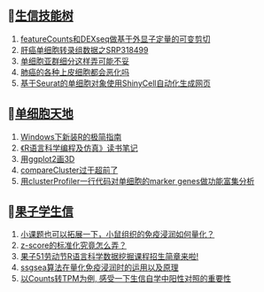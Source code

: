 ## 📝[生信技能树](https://github.com/ixxmu/mp_duty/issues?q=label%3A%E7%94%9F%E4%BF%A1%E6%8A%80%E8%83%BD%E6%A0%91+is%3Aclosed)
<!-- 1issueTable -->

1. [featureCounts和DEXseq做基于外显子定量的可变剪切](https://github.com/ixxmu/mp_duty/issues/3453) 
2. [肝癌单细胞转录组数据之SRP318499](https://github.com/ixxmu/mp_duty/issues/3452) 
3. [单细胞亚群细分这样弄可能不妥](https://github.com/ixxmu/mp_duty/issues/3442) 
4. [肺癌的各种上皮细胞都会恶化吗](https://github.com/ixxmu/mp_duty/issues/3420) 
5. [基于Seurat的单细胞对象使用ShinyCell自动化生成网页](https://github.com/ixxmu/mp_duty/issues/3413) 
<!-- 1issueTable -->
## 📝[单细胞天地](https://github.com/ixxmu/mp_duty/issues?q=label%3A%E5%8D%95%E7%BB%86%E8%83%9E%E5%A4%A9%E5%9C%B0+is%3Aclosed)
<!-- 2issueTable -->

1. [Windows下新装R的极简指南](https://github.com/ixxmu/mp_duty/issues/3253) 
2. [《R语言科学编程及仿真》读书笔记](https://github.com/ixxmu/mp_duty/issues/3141) 
3. [用ggplot2画3D](https://github.com/ixxmu/mp_duty/issues/3054) 
4. [compareCluster过于超前了](https://github.com/ixxmu/mp_duty/issues/3015) 
5. [用clusterProfiler一行代码对单细胞的marker genes做功能富集分析](https://github.com/ixxmu/mp_duty/issues/3001) 
<!-- 2issueTable -->

## 📝[果子学生信](https://github.com/ixxmu/mp_duty/issues?q=label%3A%E6%9E%9C%E5%AD%90%E5%AD%A6%E7%94%9F%E4%BF%A1+is%3Aclosed)
<!-- 3issueTable -->

1. [小课题也可以拓展一下，小鼠组织的免疫浸润如何量化？](https://github.com/ixxmu/mp_duty/issues/3407) 
2. [z-score的标准化究竟怎么弄？](https://github.com/ixxmu/mp_duty/issues/3396) 
3. [果子51劳动节R语言科学数据挖掘课程招生简章来啦!](https://github.com/ixxmu/mp_duty/issues/3332) 
4. [ssgsea算法在量化免疫浸润时的运用以及原理](https://github.com/ixxmu/mp_duty/issues/3326) 
5. [以Counts转TPM为例, 感受一下生信自学中阳性对照的重要性](https://github.com/ixxmu/mp_duty/issues/3325) 
<!-- 3issueTable -->
